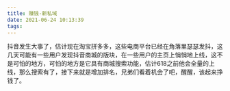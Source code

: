 ```yaml
---
title: 赚钱-新私域
date: 2021-06-24 10:13:39
tags:
---
```



抖音发生大事了，估计现在淘宝拼多多，这些电商平台已经在角落里瑟瑟发抖，这几天可能有一些用户发现抖音商城的版块，在一些用户的主页上悄悄地上线，这不是可怕的地方，可怕的地方是它具有商城搜索功能，估计618之前他会全量的上线，那么搜索有了，接下来就是增加排名，兄弟们看着机会了吧，醒醒，该起来挣钱了。



